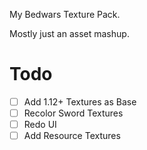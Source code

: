 My Bedwars Texture Pack.

Mostly just an asset mashup.

# Todo

- [ ] Add 1.12+ Textures as Base
- [ ] Recolor Sword Textures
- [ ] Redo UI
- [ ] Add Resource Textures
